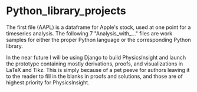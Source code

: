 # Python_library_projects
The first file (AAPL) is a dataframe for Apple's stock, used at one point for a timeseries analysis. The following 7 "Analysis_with_..." files are work samples for either the proper Python language or the corresponding Python library. 

In the near future I will be using Django to build PhysicsInsight and launch the prototype containing mostly derivations, proofs, and visualizations in LaTeX and Tikz. This is simply because of a pet peeve for authors leaving it to the reader to fill in the blanks in proofs and solutions, and those are of highest priority for PhysicsInsight. 
